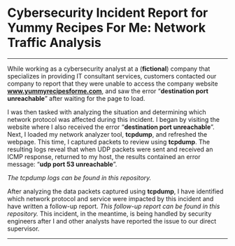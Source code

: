 # Cybersecurity Incident Report for Yummy Recipes For Me: Network Traffic Analysis

---

While working as a cybersecurity analyst at a (**fictional**) company that specializes in providing IT consultant services, customers contacted our company to report that they were unable to access the company website **www.yummyrecipesforme.com**, and saw the error “**destination port unreachable**” after waiting for the page to load. 

I was then tasked with analyzing the situation and determining which network protocol was affected during this incident. I began by visiting the website where I also received the error “**destination port unreachable**”. Next, I loaded my network analyzer tool, **tcpdump**, and refreshed the webpage. This time, I captured packets to review using **tcpdump**. The resulting logs reveal that when UDP packets were sent and received an ICMP response, returned to my host, the results contained an error message: “**udp port 53 unreachable**”.

*The tcpdump logs can be found in this repository.*

After analyzing the data packets captured using **tcpdump**, I have identified which network protocol and service were impacted by this incident and have written a follow-up report. *This follow-up report can be found in this repository.* This incident, in the meantime, is being handled by security engineers after I and other analysts have reported the issue to our direct supervisor. 

---
